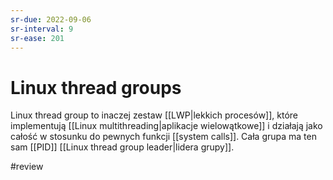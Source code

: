 ```yaml
---
sr-due: 2022-09-06
sr-interval: 9
sr-ease: 201
---
```


# Linux thread groups
Linux thread group to inaczej zestaw [[LWP|lekkich procesów]], które implementują [[Linux multithreading|aplikacje wielowątkowe]] i działają jako całość w stosunku do pewnych funkcji [[system calls]]. Cała grupa ma ten sam [[PID]] [[Linux thread group leader|lidera grupy]].

#review